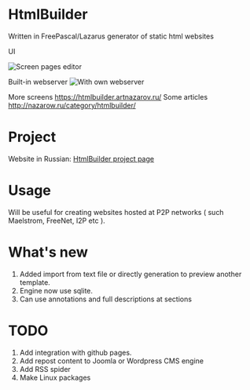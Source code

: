 HtmlBuilder
===========
Written in FreePascal/Lazarus generator of static html websites

UI

![Screen pages editor](https://htmlbuilder.artnazarov.ru/laz1.png)

Built-in webserver
![With own webserver](https://www.dropbox.com/s/m9d4ccf2gynwvaq/web_server.png?raw=1)

More screens https://htmlbuilder.artnazarov.ru/
Some articles http://nazarow.ru/category/htmlbuilder/

Project
================
Website in Russian: 
[HtmlBuilder project page](https://htmlbuilder.artnazarov.ru)


Usage
================
Will be useful for creating websites hosted at P2P networks 
( such Maelstrom, FreeNet, I2P etc ).


What's new
================
1. Added import from text file or directly generation to preview another template.
2. Engine now use sqlite.
3. Can use annotations and full descriptions at sections


TODO
=================
1. Add integration with github pages.
2. Add repost content to Joomla or Wordpress CMS engine
3. Add RSS spider
4. Make Linux packages
